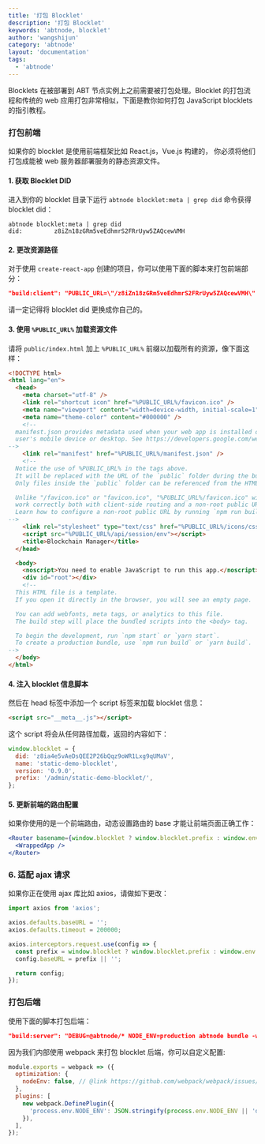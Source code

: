 ```yaml
---
title: '打包 Blocklet'
description: '打包 Blocklet'
keywords: 'abtnode, blocklet'
author: 'wangshijun'
category: 'abtnode'
layout: 'documentation'
tags:
  - 'abtnode'
---
```


Blocklets 在被部署到 ABT 节点实例上之前需要被打包处理。Blocklet 的打包流程和传统的 web 应用打包非常相似，下面是教你如何打包 JavaScript blocklets 的指引教程。

### 打包前端

如果你的 blocklet 是使用前端框架比如 React.js，Vue.js 构建的， 你必须将他们打包成能被 web 服务器部署服务的静态资源文件。

#### 1. 获取 Blocklet DID

进入到你的 blocklet 目录下运行 `abtnode blocklet:meta | grep did` 命令获得 blocklet did：

```shell
abtnode blocklet:meta | grep did
did:         z8iZn18zGRm5veEdhmrS2FRrUyw5ZAQcewVMH
```

#### 2. 更改资源路径

对于使用 `create-react-app` 创建的项目，你可以使用下面的脚本来打包前端部分：

```json
"build:client": "PUBLIC_URL=\"/z8iZn18zGRm5veEdhmrS2FRrUyw5ZAQcewVMH\" react-scripts build",
```

请一定记得将 blocklet did 更换成你自己的。

#### 3. 使用 `%PUBLIC_URL%` 加载资源文件

请将 `public/index.html` 加上 `%PUBLIC_URL%` 前缀以加载所有的资源，像下面这样：


```html
<!DOCTYPE html>
<html lang="en">
  <head>
    <meta charset="utf-8" />
    <link rel="shortcut icon" href="%PUBLIC_URL%/favicon.ico" />
    <meta name="viewport" content="width=device-width, initial-scale=1" />
    <meta name="theme-color" content="#000000" />
    <!--
  manifest.json provides metadata used when your web app is installed on a
  user's mobile device or desktop. See https://developers.google.com/web/fundamentals/web-app-manifest/
-->
    <link rel="manifest" href="%PUBLIC_URL%/manifest.json" />
    <!--
  Notice the use of %PUBLIC_URL% in the tags above.
  It will be replaced with the URL of the `public` folder during the build.
  Only files inside the `public` folder can be referenced from the HTML.

  Unlike "/favicon.ico" or "favicon.ico", "%PUBLIC_URL%/favicon.ico" will
  work correctly both with client-side routing and a non-root public URL.
  Learn how to configure a non-root public URL by running `npm run build`.
-->
    <link rel="stylesheet" type="text/css" href="%PUBLIC_URL%/icons/css/all.css" />
    <script src="%PUBLIC_URL%/api/session/env"></script>
    <title>Blockchain Manager</title>
  </head>

  <body>
    <noscript>You need to enable JavaScript to run this app.</noscript>
    <div id="root"></div>
    <!--
  This HTML file is a template.
  If you open it directly in the browser, you will see an empty page.

  You can add webfonts, meta tags, or analytics to this file.
  The build step will place the bundled scripts into the <body> tag.

  To begin the development, run `npm start` or `yarn start`.
  To create a production bundle, use `npm run build` or `yarn build`.
-->
  </body>
</html>
```

#### 4. 注入 blocklet 信息脚本

然后在 head 标签中添加一个 script 标签来加载 blocklet 信息：

```html
<script src="__meta__.js"></script>
```

这个 script 将会从任何路径加载，返回的内容如下：

```javascript
window.blocklet = {
  did: 'z8ia4e5vAeDsQEE2P26bQqz9oWR1Lxg9qUMaV',
  name: 'static-demo-blocklet',
  version: '0.9.0',
  prefix: '/admin/static-demo-blocklet/',
};
```

#### 5. 更新前端的路由配置

如果你使用的是一个前端路由，动态设置路由的 base 才能让前端页面正确工作：

```jsx
<Router basename={window.blocklet ? window.blocklet.prefix : window.env.apiPrefix}>
  <WrappedApp />
</Router>
```

### 6. 适配 ajax 请求

如果你正在使用 ajax 库比如 axios，请做如下更改：

```javascript
import axios from 'axios';

axios.defaults.baseURL = '';
axios.defaults.timeout = 200000;

axios.interceptors.request.use(config => {
  const prefix = window.blocklet ? window.blocklet.prefix : window.env.apiPrefix;
  config.baseURL = prefix || '';

  return config;
});
```

### 打包后端

使用下面的脚本打包后端：

```json
"build:server": "DEBUG=@abtnode/* NODE_ENV=production abtnode bundle -w api/webpack.blocklet.js",
```

因为我们内部使用 webpack 来打包 blocklet 后端，你可以自定义配置:

```js
module.exports = webpack => ({
  optimization: {
    nodeEnv: false, // @link https://github.com/webpack/webpack/issues/7470#issuecomment-394259698
  },
  plugins: [
    new webpack.DefinePlugin({
      'process.env.NODE_ENV': JSON.stringify(process.env.NODE_ENV || 'development'),
    }),
  ],
});
```
